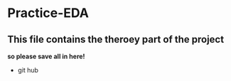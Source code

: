 # Practice-EDA


## This file contains the theroey part of the project 

**so please save all in here!**

- git hub

